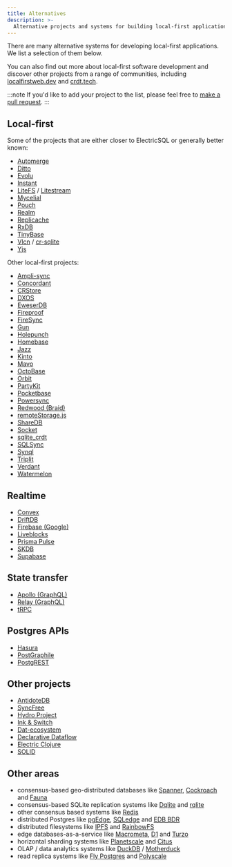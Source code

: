 ```yaml
---
title: Alternatives
description: >-
  Alternative projects and systems for building local-first applications.
---
```


There are many alternative systems for developing local-first applications. We list a selection of them below.

You can also find out more about local-first software development and discover other projects from a range of communities, including [localfirstweb.dev](https://localfirstweb.dev) and [crdt.tech](https://crdt.tech).

:::note
If you'd like to add your project to the list, please feel free to [make a pull request](https://github.com/electric-sql/electric/pulls).
:::

## Local-first

Some of the projects that are either closer to ElectricSQL or generally better known:

- [Automerge](https://automerge.org)
- [Ditto](https://ditto.live)
- [Evolu](https://github.com/evoluhq/evolu)
- [Instant](https://www.instantdb.com)
- [LiteFS](https://github.com/superfly/litefs) / [Litestream](https://litestream.io)
- [Mycelial](https://mycelial.com)
- [Pouch](https://pouchdb.com)
- [Realm](https://realm.io)
- [Replicache](https://replicache.dev)
- [RxDB](https://rxdb.info)
- [TinyBase](https://tinybase.org)
- [Vlcn](https://vlcn.io) / [cr-sqlite](https://github.com/vlcn-io/cr-sqlite)
- [Yjs](https://yjs.dev)

Other local-first projects:

- [Ampli-sync](https://ampliapps.com/sqlite-sync)
- [Concordant](https://concordant.io)
- [CRStore](https://github.com/Azarattum/CRStore)
- [DXOS](https://dxos.org)
- [EweserDB](https://github.com/eweser/eweser-db)
- [Fireproof](https://fireproof.storage)
- [FireSync](https://docs.firesync.dev)
- [Gun](https://gun.eco)
- [Holepunch](https://holepunch.to)
- [Homebase](https://homebase.io)
- [Jazz](https://jazz.tools)
- [Kinto](https://kinto-storage.org)
- [Mavo](https://mavo.io)
- [OctoBase](https://github.com/toeverything/OctoBase)
- [Orbit](https://orbitdb.org)
- [PartyKit](https://partykit.io)
- [Pocketbase](https://pocketbase.io)
- [Powersync](https://www.powersync.co)
- [Redwood (Braid)](https://docs.redwood.dev)
- [remoteStorage.js](https://remotestorage.io)
- [ShareDB](https://share.github.io/sharedb)
- [Socket](https://socketsupply.co)
- [sqlite_crdt](https://github.com/cachapa/sqlite_crdt)
- [SQLSync](https://github.com/orbitinghail/sqlsync)
- [Synql](https://github.com/coast-team/synql)
- [Triplit](https://www.triplit.dev)
- [Verdant](https://github.com/a-type/verdant)
- [Watermelon](https://nozbe.github.io/WatermelonDB)

## Realtime

- [Convex](https://www.convex.dev)
- [DriftDB](https://driftdb.com)
- [Firebase (Google)](https://firebase.google.com)
- [Liveblocks](https://liveblocks.io)
- [Prisma Pulse](https://www.prisma.io/data-platform/pulse)
- [SKDB](https://skdb.io)
- [Supabase](https://supabase.com)

## State transfer

- [Apollo (GraphQL)](https://www.apollographql.com)
- [Relay (GraphQL)](https://relay.dev)
- [tRPC](https://trpc.io)

## Postgres APIs

- [Hasura](https://hasura.io)
- [PostGraphile](https://www.graphile.org/postgraphile)
- [PostgREST](https://postgrest.org/en/stable)

## Other projects

- [AntidoteDB](https://www.antidotedb.eu)
- [SyncFree](https://pages.lip6.fr/syncfree/index.php/crdt-resources.html)
- [Hydro Project](https://hydro.run/research)
- [Ink & Switch](https://www.inkandswitch.com)
- [Dat-ecosystem](https://blog.dat-ecosystem.org/staying-connected)
- [Declarative Dataflow](https://github.com/comnik/declarative-dataflow)
- [Electric Clojure](https://github.com/hyperfiddle/electric)
- [SOLID](https://solidproject.org)

## Other areas

- consensus-based geo-distributed databases like [Spanner](https://cloud.google.com/spanner/), [Cockroach](https://www.cockroachlabs.com/product/) and [Fauna](https://fauna.com)
- consensus-based SQLite replication systems like [Dqlite](https://dqlite.io) and [rqlite](https://github.com/rqlite/rqlite)
- other consensus based systems like [Redis](https://redis.io/docs/reference/cluster-spec/)
- distributed Postgres like [pgEdge](https://www.pgedge.com), [SQLedge](https://github.com/zknill/sqledge) and [EDB BDR](https://www.enterprisedb.com/docs/pgd/4/bdr)
- distributed filesystems like [IPFS](https://ipfs.tech/) and [RainbowFS](https://rainbowfs.lip6.fr)
- edge databases-as-a-service like [Macrometa](https://www.macrometa.com), [D1](https://blog.cloudflare.com/introducing-d1/) and [Turzo](https://turso.tech)
- horizontal sharding systems like [Planetscale](https://planetscale.com) and [Citus](https://www.citusdata.com)
- OLAP / data analytics systems like [DuckDB](https://duckdb.org) / [Motherduck](https://motherduck.com)
- read replica systems like [Fly Postgres](https://fly.io/docs/postgres) and [Polyscale](https://polyscale.ai)
